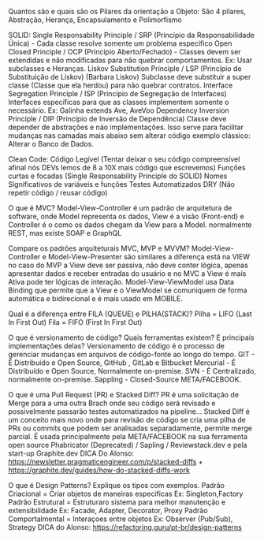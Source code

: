 Quantos são e quais são os Pilares da orientação a Objeto:
São 4 pilares, Abstração, Herança, Encapsulamento e Polimorfismo

SOLID:
Single Responsability Principle / SRP (Princípio da Responsabilidade Única) - Cada classe resolve somente um problema específico
Open Closed Principle / OCP (Princípio Aberto/Fechado) - Classes devem ser extendidas e não modificadas para não quebrar comportamentos. Ex: Usar subclasses e Heranças.
Liskov Substitution Principle / LSP (Princípio de Substituição de Liskov) (Barbara Liskov) Subclasse deve substituir a super classe (Classe que ela herdou) para não quebrar contratos.
Interface Segregation Principle / ISP (Princípio de Segregação de Interfaces) Interfaces específicas para que as classes implementem somente o necessário. Ex: Galinha extends Ave, AveVoo
Dependency Inversion Principle / DIP (Princípio de Inversão de Dependência) Classe deve depender de abstrações e não implementações. Isso serve para facilitar mudanças nas camadas mais abaixo sem  alterar código exemplo clássico: Alterar o Banco de Dados.

Clean Code:
Código Legível (Tentar deixar o seu código compreensível afinal nós DEVs lemos de 8 a 10X mais código que escrevemos)
Funções curtas e focadas (Single Responsability Principle do SOLID) 
Nomes Significativos de variáveis e funções
Testes Automatizados
DRY (Não repetir código / reusar código)

O que é MVC?
Model-View-Controller é um padrão de arquitetura de software, onde Model representa os dados, View é a visão (Front-end) e Controller é o como os dados chegam da View para a Model. normalmente REST, mas existe SOAP e GraphQL

Compare os padrões arquiteturais MVC, MVP e MVVM?
Model-View-Controller e Model-View-Presenter são similares a diferença está na VIEW no caso do MVP a View deve ser passiva, não deve conter lógica, apenas apresentar dados e receber entradas do usuário e no MVC a View é mais Ativa pode ter lógicas de interação.
Model-View-ViewModel usa Data Binding que permite que a View e o ViewModel se comuniquem de forma automática e bidirecional e é mais usado em MOBILE.

Qual é a diferença entre FILA (QUEUE) e PILHA(STACK)?
Pilha = LIFO (Last In First Out)
Fila = FIFO (First In First Out)

O que é versionamento de código? Quais ferramentas existem? E principais implementações delas?
Versionamento de código é o processo de gerenciar mudanças em arquivos de código-fonte ao longo do tempo.
GIT - É Distribuído e Open Source, GitHub , GitLab e Bitbucket
Mercurial - É Distribuído e Open Source, Normalmente on-premise.
SVN - É Centralizado, normalmente on-premise.
Sappling - Closed-Source META/FACEBOOK.

O que é uma Pull Request (PR) e Stacked Diff?
PR é uma solicitação de Merge para a uma outra Brach onde seu código será revisado e possivelmente passarão testes automatizados na pipeline...
Stacked Diff é um conceito mais novo onde para revisão de código se cria uma pilha de PRs ou commits que podem ser analisadas separadamente, permite merge parcial. É usada principalmente pela META/FACEBOOK na sua ferramenta open source Phabricator (Deprecated) / Sapling / Reviewstack.dev e pela start-up Graphite.dev 
DICA Do Alonso: https://newsletter.pragmaticengineer.com/p/stacked-diffs + https://graphite.dev/guides/how-do-stacked-diffs-work

O que é Design Patterns? Explique os tipos com exemplos.
Padrão Criacional = Criar objetos de maneiras especificas Ex: Singleton,Factory
Padrão Estrutural = Estruturaro sistema para melhor manutenção e extensibilidade Ex: Facade, Adapter, Decorator, Proxy
Padrão Comportalmental = Interaçoes entre objetos Ex: Observer (Pub/Sub), Strategy
DICA do Alonso: https://refactoring.guru/pt-br/design-patterns
